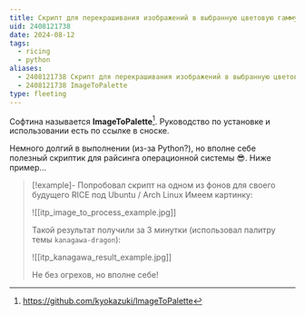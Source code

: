 ```yaml
---
title: Скрипт для перекрашивания изображений в выбранную цветовую гамму
uid: 2408121738
date: 2024-08-12
tags:
  - ricing
  - python
aliases:
  - 2408121738 Скрипт для перекрашивания изображений в выбранную цветовую гамму
  - 2408121738 ImageToPalette
type: fleeting
---
```


Софтина называется **ImageToPalette**[^source]. Руководство по установке и использовании есть по ссылке в сноске.

Немного долгий в выполнении (из-за Python?), но вполне себе полезный скриптик для райсинга операционной системы 😎. Ниже пример...

> [!example]- Попробовал скрипт на одном из фонов для своего будущего RICE под Ubuntu / Arch Linux
> Имеем картинку:
> 
> ![[itp_image_to_process_example.jpg]]
> 
> Такой результат получили за 3 минутки (использовал палитру темы `kanagawa-dragon`):
> 
> ![[itp_kanagawa_result_example.jpg]]
> 
> Не без огрехов, но вполне себе!

[^source]: https://github.com/kyokazuki/ImageToPalette